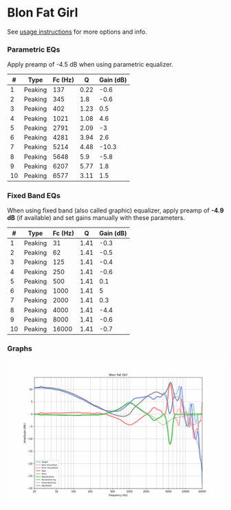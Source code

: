 # Blon Fat Girl
See [usage instructions](https://github.com/jaakkopasanen/AutoEq#usage) for more options and info.

### Parametric EQs
Apply preamp of -4.5 dB when using parametric equalizer.

|   # | Type    |   Fc (Hz) |    Q |   Gain (dB) |
|-----|---------|-----------|------|-------------|
|   1 | Peaking |       137 | 0.22 |        -0.6 |
|   2 | Peaking |       345 | 1.8  |        -0.6 |
|   3 | Peaking |       402 | 1.23 |         0.5 |
|   4 | Peaking |      1021 | 1.08 |         4.6 |
|   5 | Peaking |      2791 | 2.09 |        -3   |
|   6 | Peaking |      4281 | 3.94 |         2.6 |
|   7 | Peaking |      5214 | 4.48 |       -10.3 |
|   8 | Peaking |      5648 | 5.9  |        -5.8 |
|   9 | Peaking |      6207 | 5.77 |         1.8 |
|  10 | Peaking |      6577 | 3.11 |         1.5 |

### Fixed Band EQs
When using fixed band (also called graphic) equalizer, apply preamp of **-4.9 dB** (if available) and set gains manually with these parameters.

|   # | Type    |   Fc (Hz) |    Q |   Gain (dB) |
|-----|---------|-----------|------|-------------|
|   1 | Peaking |        31 | 1.41 |        -0.3 |
|   2 | Peaking |        62 | 1.41 |        -0.5 |
|   3 | Peaking |       125 | 1.41 |        -0.4 |
|   4 | Peaking |       250 | 1.41 |        -0.6 |
|   5 | Peaking |       500 | 1.41 |         0.1 |
|   6 | Peaking |      1000 | 1.41 |         5   |
|   7 | Peaking |      2000 | 1.41 |         0.3 |
|   8 | Peaking |      4000 | 1.41 |        -4.4 |
|   9 | Peaking |      8000 | 1.41 |        -0.6 |
|  10 | Peaking |     16000 | 1.41 |        -0.7 |

### Graphs
![](./Blon%20Fat%20Girl.png)
